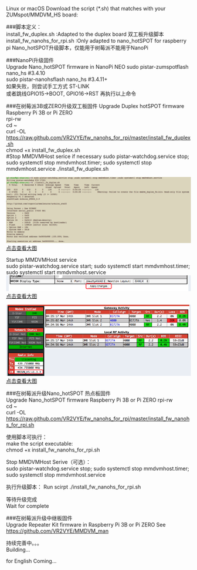 Linux or macOS Download the script (*.sh) that matches with your ZUMspot/MMDVM_HS board:  
 
###脚本定义：  
install_fw_duplex.sh :Adapted to the duplex board 双工板升级脚本  
install_fw_nanohs_for_rpi.sh :Only adapted to nano_hotSPOT for raspberry pi Nano_hotSPOT升级脚本，仅能用于树莓派不能用于NanoPi  
  
###NanoPi升级固件  
Upgrade Nano_hotSPOT firmware in NanoPi NEO
sudo pistar-zumspotflash nano_hs #3.4.10  
sudo pistar-nanohsflash nano_hs #3.4.11+  
如果失败，则尝试手工方式 ST-LINK   
或者跳线GPIO15->BOOT, GPIO16->RST 再执行以上命令  
  
###在树莓派3B或ZERO升级双工板固件 
Upgrade Duplex hotSPOT firmware Raspberry Pi 3B or Pi ZERO   
rpi-rw   
cd ~  
curl -OL https://raw.github.com/VR2VYE/fw_nanohs_for_rpi/master/install_fw_duplex.sh  
chmod +x install_fw_duplex.sh  
#Stop MMDVMHost serice if necessary
sudo pistar-watchdog.service stop; sudo systemctl stop mmdvmhost.timer; sudo systemctl stop mmdvmhost.service
./install_fw_duplex.sh  

![图片装载中](/nano_duplex_cmd.png)   
[点击查看大图](https://github.com/bi7jta/MMDVM_HS_firmware/raw/master/nano_duplex_cmd.png) 

Startup MMDVMHost service  
sudo pistar-watchdog.service start; sudo systemctl start mmdvmhost.timer; sudo systemctl start mmdvmhost.service  
![图片装载中](/nano_duplex_restart.png)   
[点击查看大图](https://github.com/bi7jta/MMDVM_HS_firmware/raw/master/nano_duplex_restart.png) 

![图片装载中](/nano_duplex_ui.png)     
[点击查看大图](https://github.com/bi7jta/MMDVM_HS_firmware/raw/master/nano_duplex_ui.png) 
  
###在树莓派升级Nano_hotSPOT 热点板固件  
Upgrade Nano_hotSPOT firmware Raspberry Pi 3B or Pi ZERO
rpi-rw  
cd ~  
curl -OL https://raw.github.com/VR2VYE/fw_nanohs_for_rpi/master/install_fw_nanohs_for_rpi.sh  
  
使用脚本可执行：  
make the script executable:  
chmod +x install_fw_nanohs_for_rpi.sh  
  
Stop MMDVMHost Serive（可选）：  
sudo pistar-watchdog.service stop; sudo systemctl stop mmdvmhost.timer; sudo systemctl stop mmdvmhost.service
  
执行升级脚本： 
Run scirpt 
./install_fw_nanohs_for_rpi.sh  
  
等待升级完成  
Wait for complete 
  
###在树莓派升级中继板固件  
Upgrade Repeater Kit firmware in Raspberry Pi 3B or Pi ZERO
See https://github.com/VR2VYE/MMDVM_man  

持续完善中。。。  
Building...

for English Coming...   
